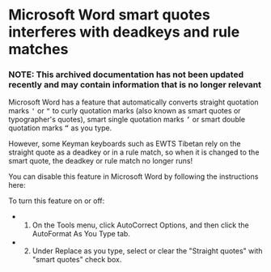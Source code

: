 # Microsoft Word smart quotes interferes with deadkeys and rule matches

### **NOTE**: This archived documentation has not been updated recently and may contain information that is no longer relevant

Microsoft Word has a feature that automatically converts straight quotation marks <kbd>'</kbd> or <kbd>"</kbd> to curly quotation marks (also known as smart quotes or typographer's quotes), smart single quotation marks <kbd>‘</kbd> or smart double quotation marks <kbd>“</kbd> as you type.

However, some Keyman keyboards such as EWTS Tibetan rely on the straight quote as a deadkey or in a rule match, so when it is changed to the smart quote, the deadkey or rule match no longer runs!

You can disable this feature in Microsoft Word by following the instructions here:

To turn this feature on or off:
- 1. On the Tools menu, click AutoCorrect Options, and then click the AutoFormat As You Type tab.
- 2. Under Replace as you type, select or clear the "Straight quotes" with "smart quotes" check box.
